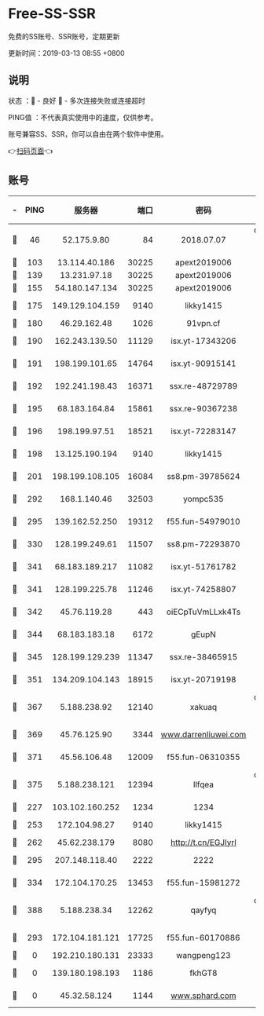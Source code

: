 # Free-SS-SSR

免费的SS账号、SSR账号，定期更新

更新时间：2019-03-13 08:55 +0800

## 说明

状态     ：🙂 - 良好 🙁 - 多次连接失败或连接超时

PING值   ：不代表真实使用中的速度，仅供参考。

账号兼容SS、SSR，你可以自由在两个软件中使用。

👉[扫码页面](https://liesauer.github.io/Free-SS-SSR/)👈

## 账号

|-|PING|服务器|端口|密码|加密方式|区域|
|:----:|:----:|:-----:|-----:|:----:|:----:|:----:|
|🙂|46|52.175.9.80|84|2018.07.07|chacha20-ietf-poly1305|HK|
|🙂|103|13.114.40.186|30225|apext2019006|chacha20|JP|
|🙂|139|13.231.97.18|30225|apext2019006|chacha20|JP|
|🙂|155|54.180.147.134|30225|apext2019006|chacha20|KR|
|🙂|175|149.129.104.159|9140|likky1415|aes-256-cfb|HK|
|🙂|180|46.29.162.48|1026|91vpn.cf|rc4-md5|RU|
|🙂|190|162.243.139.50|11129|isx.yt-17343206|aes-256-cfb|US|
|🙂|191|198.199.101.65|14764|isx.yt-90915141|aes-256-cfb|US|
|🙂|192|192.241.198.43|16371|ssx.re-48729789|aes-256-cfb|US|
|🙂|195|68.183.164.84|15861|ssx.re-90367238|aes-256-cfb|US|
|🙂|196|198.199.97.51|18521|isx.yt-72283147|aes-256-cfb|US|
|🙂|198|13.125.190.194|9140|likky1415|aes-256-cfb|KR|
|🙂|201|198.199.108.105|16084|ss8.pm-39785624|aes-256-cfb|US|
|🙂|292|168.1.140.46|32503|yompc535|aes-256-cfb|AU|
|🙂|295|139.162.52.250|19312|f55.fun-54979010|aes-256-cfb|SG|
|🙂|330|128.199.249.61|11507|ss8.pm-72293870|aes-256-cfb|SG|
|🙂|341|68.183.189.217|11082|isx.yt-51761782|aes-256-cfb|SG|
|🙂|341|128.199.225.78|11246|isx.yt-74258807|aes-256-cfb|SG|
|🙂|342|45.76.119.28|443|oiECpTuVmLLxk4Ts|aes-256-cfb|AU|
|🙂|344|68.183.183.18|6172|gEupN|aes-256-cfb|SG|
|🙂|345|128.199.129.239|11347|ssx.re-38465915|aes-256-cfb|SG|
|🙂|351|134.209.104.143|18915|isx.yt-20719198|aes-256-cfb|SG|
|🙂|367|5.188.238.92|12140|xakuaq|chacha20-ietf-poly1305|BR|
|🙂|369|45.76.125.90|3344|www.darrenliuwei.com|aes-256-cfb|AU|
|🙂|371|45.56.106.48|12009|f55.fun-06310355|aes-256-cfb|US|
|🙂|375|5.188.238.121|12394|llfqea|chacha20-ietf-poly1305|BR|
|🙂|227|103.102.160.252|1234|1234|rc4-md5|JP|
|🙂|253|172.104.98.27|9140|likky1415|aes-256-cfb|JP|
|🙂|262|45.62.238.179|8080|http://t.cn/EGJIyrl|rc4-md5|CA|
|🙂|295|207.148.118.40|2222|2222|aes-256-cfb|SG|
|🙂|334|172.104.170.25|13453|f55.fun-15981272|aes-256-cfb|SG|
|🙂|388|5.188.238.34|12262|qayfyq|chacha20-ietf-poly1305|BR|
|🙁|293|172.104.181.121|17725|f55.fun-60170886|aes-256-cfb|SG|
|🙁|0|192.210.180.131|23333|wangpeng123|chacha20|US|
|🙁|0|139.180.198.193|1186|fkhGT8|aes-256-cfb|JP|
|🙁|0|45.32.58.124|1144|www.sphard.com|aes-256-cfb|JP|
